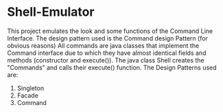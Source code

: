 # Shell-Emulator
This project emulates the look and some functions of the Command Line Interface. 
The design pattern used is the Command design Pattern (for obvious reasons) 
All commands are java classes that implement the Command interface due to
which they have almost identical fields and methods (constructor and execute()). 
The java class Shell  creates the "Commands" and calls their execute() function.
The Design Patterns used are:
1) Singleton
2) Facade
3) Command
